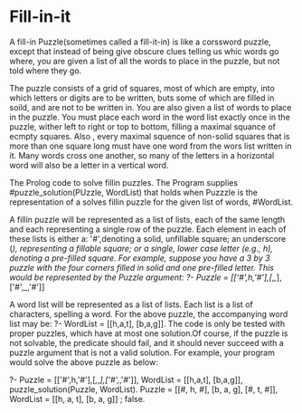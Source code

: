 # Fill-in-it

A fill-in Puzzle(sometimes called a fill-it-in) is like a corssword puzzle, except that instead of being give obscure clues telling us whic words go where, you are 
given a list of all the words to place in the puzzle, but not told where they go.

The puzzle consists of a grid of squares, most of which are empty, into which letters or digits are to be written, buts some of which are filled in soild, and are not to be written in. You are also given a list of words to place in the puzzle. You must place each word in the word list exactly once in the puzzle, wither left to right or top to bottom, filling a maximal squance of ecmpty squares. Also , every maximal squence of non-solid squares that is more than one square long must have one word from the wors list written in it. Many words cross one another, so many of the letters in a horizontal word will also be a letter in a vertical word.

The Prolog code to solve fillin puzzles. The Program supplies #puzzle_solution(PUzzle, WordList) that holds when Puzzzle is the representation of a solves fillin puzzle for the given list of words, #WordList.

A fillin puzzle will be represented as a list of lists, each of the same length and each representing a single row of the puzzle. Each element in each of these lists is either a: '#',denoting a solid, unfillable square; an underscore (_), representing a fillable square; or a single, lower case letter (e.g., h), denoting a pre-filled square.
For example, suppose you have a 3 by 3 puzzle with the four corners filled in solid and one pre-filled letter. This would be represented by the Puzzle argument:
?- Puzzle = [[‘#',h,'#'],[_,_,_],['#',_,'#']]

A word list will be represented as a list of lists. Each list is a list of characters, spelling a word. For the above puzzle, the accompanying word list may be:
?- WordList = [[h,a,t], [b,a,g]]. The code is only be tested with proper puzzles, which have at most one solution.Of course, if the puzzle is not solvable, the predicate should fail, and it should never succeed with a puzzle argument that is not a valid solution. For example, your program would solve the above puzzle as below:

?- Puzzle = [['#',h,'#'],[_,_,_],['#',_,'#']], WordList = [[h,a,t], [b,a,g]], puzzle_solution(Puzzle, WordList).
Puzzle = [[#, h, #], [b, a, g], [#, t, #]],
WordList = [[h, a, t], [b, a, g]] ;
false.


